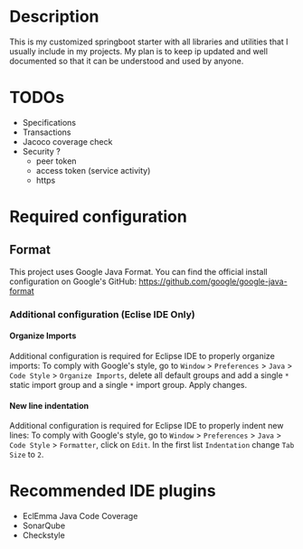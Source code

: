 # Description
This is my customized springboot starter with all libraries and utilities that I usually include in my projects.
My plan is to keep ip updated and well documented so that it can be understood and used by anyone.

# TODOs
- Specifications
- Transactions
- Jacoco coverage check
- Security ?
	+ peer token
	+ access token (service activity)
	+ https

# Required configuration
## Format
This project uses Google Java Format. You can find the official install configuration on Google's GitHub:
https://github.com/google/google-java-format

### Additional configuration (Eclise IDE Only)
#### Organize Imports
Additional configuration is required for Eclipse IDE to properly organize imports:
To comply with Google's style, go to `Window` > `Preferences` > `Java` > `Code Style` > `Organize Imports`, delete all default groups and add a single `*` static import group and a single `*` import group. Apply changes.

#### New line indentation
Additional configuration is required for Eclipse IDE to properly indent new lines:
To comply with Google's style, go to `Window` > `Preferences` > `Java` > `Code Style` > `Formatter`, click on `Edit`.
In the first list `Indentation` change `Tab Size` to `2`.

# Recommended IDE plugins
- EclEmma Java Code Coverage
- SonarQube
- Checkstyle